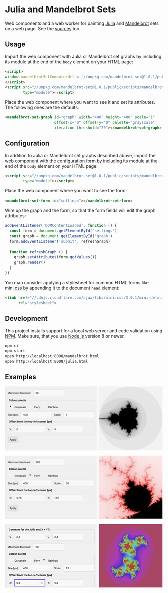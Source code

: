 Julia and Mandelbrot Sets
=========================

Web components and a web worker for painting [Julia] and [Mandelbrot] sets on a web page. See the [sources](//github.com/prantlf/mandelbrot-set/public/mandelbrot.html) too.

Usage
-----

Import the web component with Julia or Mandelbrot set graphs by including its module at the end of the `body` element on your HTML page:

```html
<script>
window.mandelbrotSetComputerUrl = '//unpkg.com/mandelbrot-set@1.0.1/public/scripts/computer.js'
</script>
<script src="//unpkg.com/mandelbrot-set@1.0.1/public/scripts/mandelbrot-set-graph.js"
        type="module"></script>
```

Place the web component where you want to see it and set its attributes. The following ones are the defaults:

```html
<mandelbrot-set-graph id="graph" width="400" height="400" scale="1"
                      offset-x="0" offset-y="0" palette="grayscale"
                      iteration-threshold="20"></mandelbrot-set-graph>
```

Configuration
-------------

In addition to Julia or Mandelbrot set graphs described above, import the web component with the configuration form by including its module at the end of the `body` element on your HTML page:

```html
<script src="//unpkg.com/mandelbrot-set@1.0.1/public/scripts/mandelbrot-set-form.js"
        type="module"></script>
```

Place the web component where you want to see the form:

```html
<mandelbrot-set-form id="settings"></mandelbrot-set-form>
```

Wire up the graph and the form, so that the form fields will edit the graph attributes:

```js
addEventListener('DOMContentLoaded', function () {
  const form = document.getElementById('settings')
  const graph = document.getElementById('graph')
  form.addEventListener('submit', refreshGraph)

  function refreshGraph () {
    graph.setAttributes(form.getValues())
    graph.render()
  }
})
```

You man consider applying a stylesheet for common HTML forms like [mini.css] by appending it to the document `head` element:

```html
<link href="//cdnjs.cloudflare.com/ajax/libs/mini.css/3.0.1/mini-default.min.css"
      rel="stylesheet">
```

Development
-----------

This project installs support for a local web server and code validation using [NPM]. Make sure, that you use [Node.js] version 8 or newer.

```sh
npm ci
npm start
open http://localhost:8008/mandelbrot.html
open http://localhost:8008/julia.html
```

Examples
--------

![Grayscale Full Example](https://raw.githubusercontent.com/prantlf/mandelbrot-set/master/mandelbrot-set-grayscale-full.png) 

![Fiery Detail Example](https://raw.githubusercontent.com/prantlf/mandelbrot-set/master/mandelbrot-set-fiery-detail.png) 

![Rainbow Zoom Example](https://raw.githubusercontent.com/prantlf/mandelbrot-set/master/julia-set-rainbow-zoomed.png) 

[Node.js]: http://nodejs.org/
[NPM]: https://www.npmjs.com/
[Julia]: https://prantlf.github.io/mandelbrot-set/public/julia.html
[Mandelbrot]: https://prantlf.github.io/mandelbrot-set/public/mandelbrot.html
[mini.css]: https://minicss.org/
